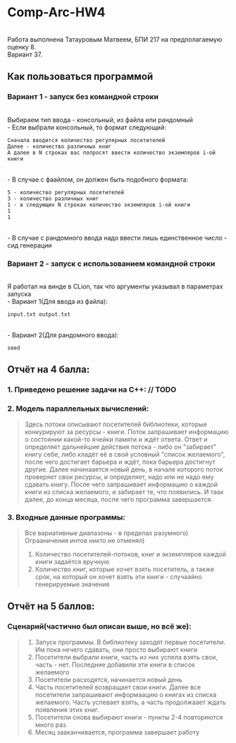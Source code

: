 # Comp-Arc-HW4
<br> Работа выполнена Татауровым Матвеем, БПИ 217 на предполагаемую оценку 8.
<br> Вариант 37.
## Как пользоваться программой
### Вариант 1 - запуск без командной строки
<br> Выбираем тип ввода - консольный, из файла или рандомный
<br> - Если выбрали консольный, то формат следующий:
```
Сначала вводится количество регулярных посетителей
Далее - количество различных книг
А далее в N строках вас попросят ввести количество экземляров i-ой книги
```
<br> - В случае с фаайлом, он должен быть подобного формата:
```
5 - количество регулярных посетителей
3 - количество различных книг
1 - в следующих N строках количество экземляров i-ой книги
1
1
```
<br> - В случае с рандомного ввода надо ввести лишь единственное число - сид генерации
### Вариант 2 - запуск с использованием командной строки
<br> Я работал на винде в CLion, так что аргументы указывал в параметрах запуска
<br> - Вариант 1(Для ввода из файла):
```
input.txt output.txt
```
<br> - Вариант 2(Для рандомного ввода):
```
seed
```
## Отчёт на 4 балла:
### 1. Приведено решение задачи на C++: // TODO
### 2. Модель параллельных вычислений:
> Здесь потоки описывают посетителей библиотеки, которые конкурируют за ресурсы - книги. Поток запрашивает информацию о состоянии какой-то ячейки памяти и ждёт ответа. Ответ и определяет дальнейшие действия потока - либо он "забирает" книгу себе, либо кладёт её в свой условный "список желаемого", после чего достигает барьера и ждёт, пока барьера достигнут другие. Далее начинаается новый день, в начале которого поток проверяет свои ресурсы, и определяет, надо или не надо ему сдавать книгу. После чего запрашивает информацию о каждой книги из списка желаемого, и забирает те, что появились. И таак далее, до конца месяца, после чего программа завершается.
### 3. Входные данные программы:
> Все вариативные диапазоны - в пределах разумного) Ограаничения интов никто не отменял)
> 1. Количество посетителей-потоков, книг и экземпляров каждой книги задаётся вручную
> 2. Количество книг, которые хочет взять посетитель, а также срок, на который он хочет взять эти книги - случаайно генерируемые значения

## Отчёт на 5 баллов:
### Сценарий(частично был описан выше, но всё же):
> 1. Запуск программы. В библиотеку заходят первые посетители. Им пока нечего сдавать, они просто выбирают книги
> 2. Посетители выбрали книги, часть из них успела взять свои, часть - нет. Последние добавили эти книги в список желаемого
> 3. Посетители расходятся, начинается новый день
> 4. Часть посетителей возвращает свои книги. Далее все посетители запрашивают информаацию о книгах из списка желаемого. Часть успевает взять, а часть продолжаает ждать появления этих книг.
> 5. Посетители снова выбирают книги - пункты 2-4 повторяются много раз.
> 6. Месяц зааканчивается, программа завершает работу
